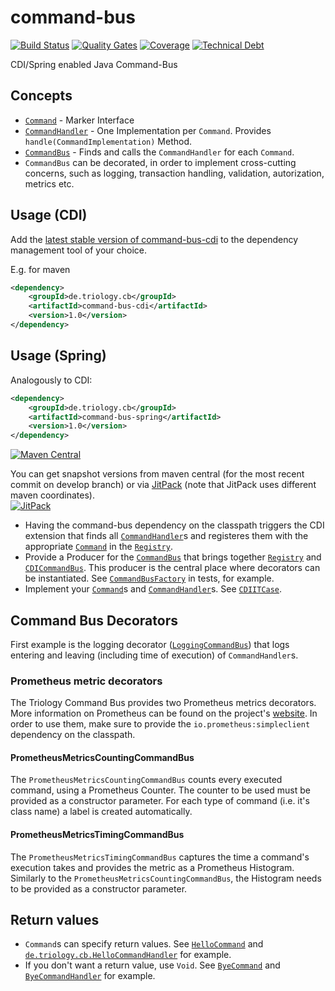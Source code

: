 # command-bus
[![Build Status](https://opensource.triology.de/jenkins/buildStatus/icon?job=triologygmbh-github/command-bus/master)](https://opensource.triology.de/jenkins/blue/organizations/jenkins/triologygmbh-github%2Fcommand-bus/branches/)
[![Quality Gates](https://sonarcloud.io/api/badges/gate?key=de.triology.cb%3Acommand-bus)](https://sonarcloud.io/dashboard?id=de.triology.cb%3Acommand-bus)
[![Coverage](https://sonarcloud.io/api/badges/measure?key=de.triology.cb%3Acommand-bus&metric=coverage)](https://sonarcloud.io/dashboard?id=de.triology.cb%3Acommand-bus)
[![Technical Debt](https://sonarcloud.io/api/badges/measure?key=de.triology.cb%3Acommand-bus&metric=sqale_debt_ratio)](https://sonarcloud.io/dashboard?id=de.triology.cb%3Acommand-bus)

CDI/Spring enabled Java Command-Bus

## Concepts

* [`Command`](command-bus-core/src/main/java/de/triology/cb/Command.java) - Marker Interface
* [`CommandHandler`](command-bus-core/src/main/java/de/triology/cb/CommandHandler.java) - One Implementation per `Command`. Provides `handle(CommandImplementation)` Method.
* [`CommandBus`](command-bus-core/src/main/java/de/triology/cb/CommandBus.java) - Finds and calls the `CommandHandler` for each `Command`.
* `CommandBus` can be decorated, in order to implement cross-cutting concerns, such as logging, transaction handling, validation, autorization, metrics etc.

## Usage (CDI)

Add the [latest stable version of command-bus-cdi](http://search.maven.org/#search|gav|1|g%3A%22de.triology.cb%22%20AND%20a%3A%22command-bus-cdi%22) to the dependency management tool of your choice.

E.g. for maven

```XML
<dependency>
    <groupId>de.triology.cb</groupId>
    <artifactId>command-bus-cdi</artifactId>
    <version>1.0</version>
</dependency>
```

## Usage (Spring)

Analogously to CDI:

``` XML
<dependency>
	<groupId>de.triology.cb</groupId>
	<artifactId>command-bus-spring</artifactId>
	<version>1.0</version>
</dependency>
```

[![Maven Central](https://img.shields.io/maven-central/v/de.triology.cb/command-bus.svg)](http://search.maven.org/#search|gav|1|g%3A%22de.triology.cb%22%20AND%20a%3A%22command-bus%22)

You can get snapshot versions from maven central (for the most recent commit on develop branch) or via [JitPack](https://jitpack.io/#triologygmbh/command-bus) (note that JitPack uses different maven coordinates).  
[![JitPack](https://jitpack.io/v/triologygmbh/command-bus.svg)](https://jitpack.io/#triologygmbh/command-bus)

* Having the command-bus dependency on the classpath triggers the CDI extension that finds all [`CommandHandler`](command-bus-core/src/main/java/de/triology/cb/CommandHandler.java)s and registeres them with the appropriate [`Command`](command-bus-core/src/main/java/de/triology/cb/Command.java) in the [`Registry`](command-bus-cdi/src/main/java/de/triology/cb/cdi/Registry.java).
* Provide a Producer for the [`CommandBus`](command-bus-core/src/main/java/de/triology/cb/CommandBus.java) that brings together [`Registry`](command-bus-cdi/src/main/java/de/triology/cb/cdi/Registry.java) and [`CDICommandBus`](command-bus-cdi/src/main/java/de/triology/cb/cdi/CDICommandBus.java).
  This producer is the central place where decorators can be instantiated.
  See [`CommandBusFactory`](command-bus-cdi/src/test/java/de/triology/cb/cdi/CommandBusFactory.java) in tests, for example.
* Implement your [`Command`](command-bus-core/src/main/java/de/triology/cb/Command.java)s and [`CommandHandler`](command-bus-core/src/main/java/de/triology/cb/CommandHandler.java)s. See [`CDIITCase`](command-bus-cdi/src/test/java/de/triology/cb/cdi/CDIITCase.java).
  
## Command Bus Decorators

First example is the logging decorator ([`LoggingCommandBus`](command-bus-core/src/main/java/de/triology/cb/decorator/LoggingCommandBus.java)) that logs entering and leaving (including time of execution) of `CommandHandler`s.

### Prometheus metric decorators
The Triology Command Bus provides two Prometheus metrics decorators. More information on Prometheus can be found on the
project's [website](https://prometheus.io).
In order to use them, make sure to provide the `io.prometheus:simpleclient` dependency on the classpath.

#### PrometheusMetricsCountingCommandBus
The `PrometheusMetricsCountingCommandBus` counts every executed command, using a Prometheus Counter. 
The counter to be used must be provided as a constructor parameter. For each type of command (i.e. it's class name) a 
label is created automatically.

#### PrometheusMetricsTimingCommandBus
The `PrometheusMetricsTimingCommandBus` captures the time a command's execution takes and provides the metric as a 
Prometheus Histogram. Similarly to the `PrometheusMetricsCountingCommandBus`, the Histogram needs to be provided as a 
constructor parameter.

## Return values

* `Command`s can specify return values. See [`HelloCommand`](command-bus-core/src/test/java/de/triology/cb/HelloCommand.java) and  [`de.triology.cb.HelloCommandHandler`](command-bus-core/src/test/java/de/triology/cb/HelloCommandHandler.java) for example.
* If you don't want a return value, use `Void`. See [`ByeCommand`](command-bus-core/src/test/java/de/triology/cb/ByeCommand.java) and  [`ByeCommandHandler`](command-bus-core/src/test/java/de/triology/cb/ByeCommandHandler.java) for example.
